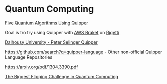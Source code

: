 # Quantum Computing



[Five Quantum Algorithms Using Quipper](http://citeseerx.ist.psu.edu/viewdoc/download?doi=10.1.1.749.4571&rep=rep1&type=pdf)

Goal is tro try using Quipper with [AWS Braket](https://aws.amazon.com/braket) on [Rigetti](https://www.rigetti.com)


[Dalhousy University - Peter Selinger Quipper](https://www.mathstat.dal.ca/~selinger/quipper)

https://github.com/search?q=quipper-language - Other non-official Quipper Language Repositories


https://arxiv.org/pdf/1304.3390.pdf

[The Biggest Flipping Challenge in Quantum Computing](https://www.sciencemag.org/news/2020/07/biggest-flipping-challenge-quantum-computing)
